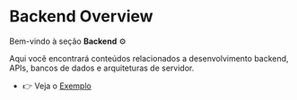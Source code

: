 # Backend Overview

Bem-vindo à seção **Backend** ⚙️  

Aqui você encontrará conteúdos relacionados a desenvolvimento backend, APIs, bancos de dados e arquiteturas de servidor.

- 👉 Veja o [Exemplo](/back/example)
